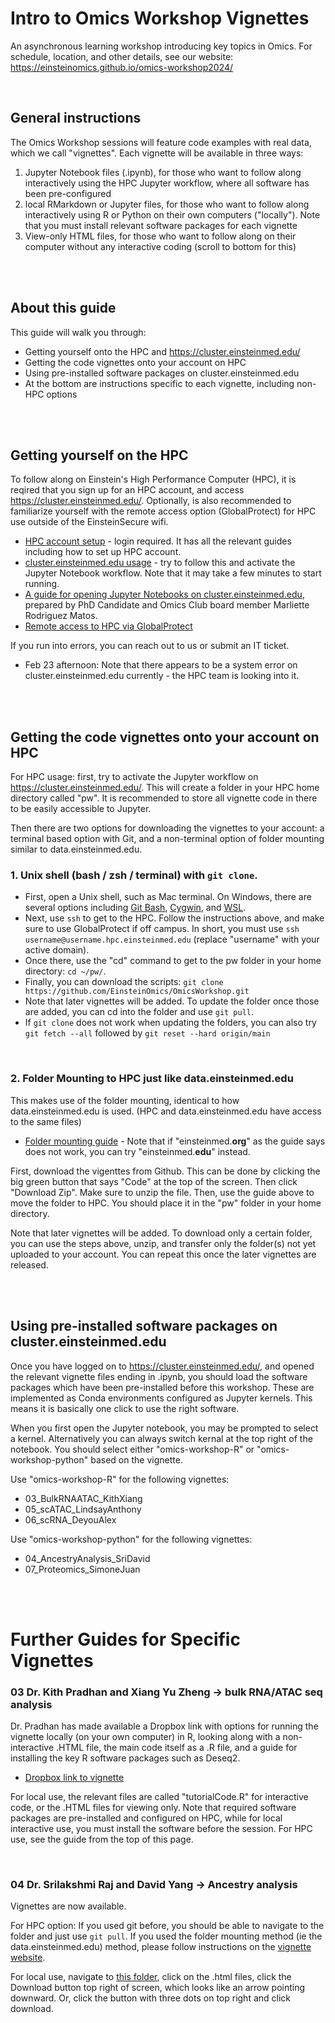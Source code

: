 # Intro to Omics Workshop Vignettes

An asynchronous learning workshop introducing key topics in Omics. For schedule, location, and other details, see our website: https://einsteinomics.github.io/omics-workshop2024/



<br />

## General instructions

The Omics Workshop sessions will feature code examples with real data, which we call "vignettes". Each vignette will be available in three ways:

1. Jupyter Notebook files (.ipynb), for those who want to follow along interactively using the HPC Jupyter workflow, where all software has been pre-configured
2. local RMarkdown or Jupyter files, for those who want to follow along interactively using R or Python on their own computers ("locally"). Note that you must install relevant software packages for each vignette
3. View-only HTML files, for those who want to follow along on their computer without any interactive coding (scroll to bottom for this)


<br />
<br />

## About this guide

This guide will walk you through:
- Getting yourself onto the HPC and https://cluster.einsteinmed.edu/
- Getting the code vignettes onto your account on HPC
- Using pre-installed software packages on cluster.einsteinmed.edu
- At the bottom are instructions specific to each vignette, including non-HPC options


<br />
<br />


## Getting yourself on the HPC

To follow along on Einstein's High Performance Computer (HPC), it is reqired that you sign up for an HPC account, and access https://cluster.einsteinmed.edu/. Optionally, is also recommended to familiarize yourself with the remote access option (GlobalProtect) for HPC use outside of the EinsteinSecure wifi.

- [HPC account setup](https://montefioreorg.sharepoint.com/sites/Einstein-IT-HPC/SitePages/HPC3.0-UQuick-Start.aspx) - login required. It has all the relevant guides including how to set up HPC account.
- [cluster.einsteinmed.edu usage](https://montefioreorg.sharepoint.com/sites/Einstein-IT-HPC/Shared%20Documents/Forms/AllItems.aspx?id=%2Fsites%2FEinstein%2DIT%2DHPC%2FShared%20Documents%2FGeneral%2FHPC3%2E0%20docs%2FIntroduction%20to%20Einstein%20HPC%20Portal%2Dv5%2Epdf&parent=%2Fsites%2FEinstein%2DIT%2DHPC%2FShared%20Documents%2FGeneral%2FHPC3%2E0%20docs) - try to follow this and activate the Jupyter Notebook workflow. Note that it may take a few minutes to start running.
- [A guide for opening Jupyter Notebooks on cluster.einsteinmed.edu](https://drive.google.com/file/d/1yZ9yI0QSOlWYwSjmssMvgqt0up1-9wa1/view?usp=sharing), prepared by PhD Candidate and Omics Club board member Marliette Rodriguez Matos.
- [Remote access to HPC via GlobalProtect](https://montefioreorg.sharepoint.com/sites/Einstein-IT-HPC/Shared%20Documents/Forms/AllItems.aspx?id=%2Fsites%2FEinstein%2DIT%2DHPC%2FShared%20Documents%2FGeneral%2FHPC3%2E0%20docs%2FIT%2DREF%2D2023%2D094%20Einstein%20Academic%20Research%20Systems%20Portal%282%29%2Epdf&parent=%2Fsites%2FEinstein%2DIT%2DHPC%2FShared%20Documents%2FGeneral%2FHPC3%2E0%20docs)

If you run into errors, you can reach out to us or submit an IT ticket.
- Feb 23 afternoon: Note that there appears to be a system error on cluster.einsteinmed.edu currently - the HPC team is looking into it.

<br />
<br />

## Getting the code vignettes onto your account on HPC

For HPC usage: first, try to activate the Jupyter workflow on https://cluster.einsteinmed.edu/. This will create a folder in your HPC home directory called "pw". It is recommended to store all vignette code in there to be easily accessible to Jupyter.


Then there are two options for downloading the vignettes to your account: a terminal based option with Git, and a non-terminal option of folder mounting similar to data.einsteinmed.edu.

### 1. Unix shell (bash / zsh / terminal) with `git clone`. 

- First, open a Unix shell, such as Mac terminal. On Windows, there are several options including [Git Bash](https://git-scm.com/download/win), [Cygwin](https://www.cygwin.com/), and [WSL](https://learn.microsoft.com/en-us/windows/wsl/about). 
- Next, use `ssh` to get to the HPC. Follow the instructions above, and make sure to use GlobalProtect if off campus. In short, you must use `ssh username@username.hpc.einsteinmed.edu` (replace "username" with your active domain).
- Once there, use the "cd" command to get to the pw folder in your home directory: `cd ~/pw/`.
- Finally, you can download the scripts: `git clone https://github.com/EinsteinOmics/OmicsWorkshop.git`
- Note that later vignettes will be added. To update the folder once those are added, you can cd into the folder and use `git pull`.
- If `git clone` does not work when updating the folders, you can also try `git fetch --all` followed by `git reset --hard origin/main`

<br />

### 2. Folder Mounting to HPC just like data.einsteinmed.edu

This makes use of the folder mounting, identical to how data.einsteinmed.edu is used. (HPC and data.einsteinmed.edu have access to the same files)
- [Folder mounting guide](https://it.einsteinmed.edu/documentation/how-to-mount-the-hpc-file-system/) - Note that if "einsteinmed.**org**" as the guide says does not work, you can try "einsteinmed.**edu**" instead.

First, download the vigenttes from Github. This can be done by clicking the big green button that says "Code" at the top of the screen. Then click "Download Zip". Make sure to unzip the file. Then, use the guide above to move the folder to HPC. You should place it in the "pw" folder in your home directory.

Note that later vignettes will be added. To download only a certain folder, you can use the steps above, unzip, and transfer only the folder(s) not yet uploaded to your account. You can repeat this once the later vignettes are released.

<br />
<br />



## Using pre-installed software packages on cluster.einsteinmed.edu

Once you have logged on to https://cluster.einsteinmed.edu/, and opened the relevant vignette files ending in .ipynb, you should load the software packages which have been pre-installed before this workshop. These are implemented as Conda environments configured as Jupyter kernels. This means it is basically one click to use the right software.

When you first open the Jupyter notebook, you may be prompted to select a kernel. Alternatively you can always switch kernal at the top right of the notebook. You should select either "omics-workshop-R" or "omics-workshop-python" based on the vignette.

Use "omics-workshop-R" for the following vignettes:
- 03_BulkRNAATAC_KithXiang
- 05_scATAC_LindsayAnthony
- 06_scRNA_DeyouAlex

Use "omics-workshop-python" for the following vignettes:
- 04_AncestryAnalysis_SriDavid
- 07_Proteomics_SimoneJuan


<br />
<br />

# Further Guides for Specific Vignettes


### 03 Dr. Kith Pradhan and Xiang Yu Zheng → bulk RNA/ATAC seq analysis

Dr. Pradhan has made available a Dropbox link with options for running the vignette locally (on your own computer) in R, looking along with a non-interactive .HTML file, the main code itself as a .R file, and a guide for installing the key R software packages such as Deseq2.
- [Dropbox link to vignette](https://www.dropbox.com/scl/fo/uyo4mtqp9aze1u5ckphe2/h?rlkey=hni2pwjl9p3tiwewpkpljjl82&dl=0)

For local use, the relevant files are called "tutorialCode.R" for interactive code, or the .HTML files for viewing only. Note that required software packages are pre-installed and configured on HPC, while for local interactive use, you must install the software before the session. For HPC use, see the guide from the top of this page.

<br />


### 04 Dr. Srilakshmi Raj and David Yang → Ancestry analysis

Vignettes are now available. 

For HPC option: If you used git before, you should be able to navigate to the folder and just use `git pull`. If you used the folder mounting method (ie the data.einsteinmed.edu) method, please follow instructions on the [vignette website](https://github.com/EinsteinOmics/OmicsWorkshop).

For local use, navigate to [this folder](https://github.com/EinsteinOmics/OmicsWorkshop/tree/main/04_AncestryAnalysis_SriDavid), click on the .html files, click the Download button top right of screen, which looks like an arrow pointing downward. Or, click the button with three dots on top right and click download.
